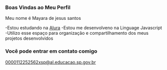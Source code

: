 ### Boas Vindas ao Meu Perfil

Meu nome é Mayara de jesus santos 

-Estou estudando na [Alura](https:www.alura.com.br)
-Estou me desenvolveno na Linguage Javascript
-Utilizo esse espaço para organização e compartilhamento dos meus projetos desenvolvidos 

### Você pode entrar em contato comigo

0000112252562xsp@al.educacao.sp.gov.br
